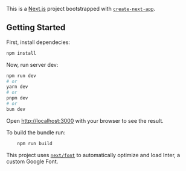 This is a [Next.js](https://nextjs.org/) project bootstrapped with [`create-next-app`](https://github.com/vercel/next.js/tree/canary/packages/create-next-app).

## Getting Started

First, install dependecies:
```bash
npm install
```

Now, run server dev:

```bash
npm run dev
# or
yarn dev
# or
pnpm dev
# or
bun dev
```

Open [http://localhost:3000](http://localhost:3000) with your browser to see the result.

To build the bundle run:
```bash
    npm run build
```


This project uses [`next/font`](https://nextjs.org/docs/basic-features/font-optimization) to automatically optimize and load Inter, a custom Google Font.

